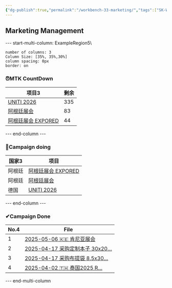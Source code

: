 ```yaml
---
{"dg-publish":true,"permalink":"/workbench-33-marketing/","tags":["SK-Workbench"]}
---
```


## Marketing Management
--- start-multi-column: ExampleRegion5\ 
```column-settings  
number of columns: 3  
Column Size: [35%, 35%,30%]  
column spacing: 0px
border: on

```

### ⏰MTK CountDown

<div><table class="dataview table-view-table"><thead class="table-view-thead"><tr class="table-view-tr-header"><th class="table-view-th"><span>项目</span><span class="dataview small-text">3</span></th><th class="table-view-th"><span>剩余</span></th></tr></thead><tbody class="table-view-tbody"><tr><td><span><a data-tooltip-position="top" aria-label="04 Scheduled Tasks/2026-05-18 🇩🇪 UNITI 2026.md" data-href="04 Scheduled Tasks/2026-05-18 🇩🇪 UNITI 2026.md" href="04 Scheduled Tasks/2026-05-18 🇩🇪 UNITI 2026.md" class="internal-link" target="_blank" rel="noopener nofollow">UNITI 2026</a></span></td><td><span>335</span></td></tr><tr><td><span><a data-tooltip-position="top" aria-label="04 Scheduled Tasks/2025-09-08 🇦🇷 阿根廷展会.md" data-href="04 Scheduled Tasks/2025-09-08 🇦🇷 阿根廷展会.md" href="04 Scheduled Tasks/2025-09-08 🇦🇷 阿根廷展会.md" class="internal-link" target="_blank" rel="noopener nofollow">阿根廷展会</a></span></td><td><span>83</span></td></tr><tr><td><span><a data-tooltip-position="top" aria-label="04 Scheduled Tasks/2025-07-31 🇦🇷 阿根廷展会 EXPORED.md" data-href="04 Scheduled Tasks/2025-07-31 🇦🇷 阿根廷展会 EXPORED.md" href="04 Scheduled Tasks/2025-07-31 🇦🇷 阿根廷展会 EXPORED.md" class="internal-link" target="_blank" rel="noopener nofollow">阿根廷展会 EXPORED</a></span></td><td><span>44</span></td></tr></tbody></table></div>

--- end-column ---

### 🎈Campaign doing
<div><table class="dataview table-view-table"><thead class="table-view-thead"><tr class="table-view-tr-header"><th class="table-view-th"><span>国家</span><span class="dataview small-text">3</span></th><th class="table-view-th"><span>项目</span></th></tr></thead><tbody class="table-view-tbody"><tr><td><span>阿根廷</span></td><td><span><a data-tooltip-position="top" aria-label="04 Scheduled Tasks/2025-07-31 🇦🇷 阿根廷展会 EXPORED.md" data-href="04 Scheduled Tasks/2025-07-31 🇦🇷 阿根廷展会 EXPORED.md" href="04 Scheduled Tasks/2025-07-31 🇦🇷 阿根廷展会 EXPORED.md" class="internal-link" target="_blank" rel="noopener nofollow">阿根廷展会 EXPORED</a></span></td></tr><tr><td><span>阿根廷</span></td><td><span><a data-tooltip-position="top" aria-label="04 Scheduled Tasks/2025-09-08 🇦🇷 阿根廷展会.md" data-href="04 Scheduled Tasks/2025-09-08 🇦🇷 阿根廷展会.md" href="04 Scheduled Tasks/2025-09-08 🇦🇷 阿根廷展会.md" class="internal-link" target="_blank" rel="noopener nofollow">阿根廷展会</a></span></td></tr><tr><td><span>德国</span></td><td><span><a data-tooltip-position="top" aria-label="04 Scheduled Tasks/2026-05-18 🇩🇪 UNITI 2026.md" data-href="04 Scheduled Tasks/2026-05-18 🇩🇪 UNITI 2026.md" href="04 Scheduled Tasks/2026-05-18 🇩🇪 UNITI 2026.md" class="internal-link" target="_blank" rel="noopener nofollow">UNITI 2026</a></span></td></tr></tbody></table></div>


--- end-column ---

### ✔Campaign Done

<div><table class="dataview table-view-table"><thead class="table-view-thead"><tr class="table-view-tr-header"><th class="table-view-th"><span>No.</span><span class="dataview small-text">4</span></th><th class="table-view-th"><span>File</span></th></tr></thead><tbody class="table-view-tbody"><tr><td>1</td><td><span><a data-tooltip-position="top" aria-label="04 Scheduled Tasks/2025-05-06 🇰🇪 肯尼亚展会.md" data-href="04 Scheduled Tasks/2025-05-06 🇰🇪 肯尼亚展会.md" href="04 Scheduled Tasks/2025-05-06 🇰🇪 肯尼亚展会.md" class="internal-link" target="_blank" rel="noopener nofollow">2025-05-06 🇰🇪 肯尼亚展会</a></span></td></tr><tr><td>2</td><td><span><a data-tooltip-position="top" aria-label="03 Marketing/0324 Procurement Contract/2025-04-17  采购定制本子 30x200=6000.md" data-href="03 Marketing/0324 Procurement Contract/2025-04-17  采购定制本子 30x200=6000.md" href="03 Marketing/0324 Procurement Contract/2025-04-17  采购定制本子 30x200=6000.md" class="internal-link" target="_blank" rel="noopener nofollow">2025-04-17  采购定制本子 30x20…</a></span></td></tr><tr><td>3</td><td><span><a data-tooltip-position="top" aria-label="03 Marketing/0324 Procurement Contract/2025-04-17  采购布提袋 8.5x300=2550.md" data-href="03 Marketing/0324 Procurement Contract/2025-04-17  采购布提袋 8.5x300=2550.md" href="03 Marketing/0324 Procurement Contract/2025-04-17  采购布提袋 8.5x300=2550.md" class="internal-link" target="_blank" rel="noopener nofollow">2025-04-17  采购布提袋 8.5x30…</a></span></td></tr><tr><td>4</td><td><span><a data-tooltip-position="top" aria-label="04 Scheduled Tasks/2025-04-02 🇹🇭 泰国2025 ReFuel 论坛.md" data-href="04 Scheduled Tasks/2025-04-02 🇹🇭 泰国2025 ReFuel 论坛.md" href="04 Scheduled Tasks/2025-04-02 🇹🇭 泰国2025 ReFuel 论坛.md" class="internal-link" target="_blank" rel="noopener nofollow">2025-04-02 🇹🇭 泰国2025 R…</a></span></td></tr></tbody></table></div>

--- end-multi-column

